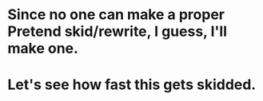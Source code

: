 # Since no one can make a proper Pretend skid/rewrite, I guess, I'll make one.
# Let's see how fast this gets skidded.
